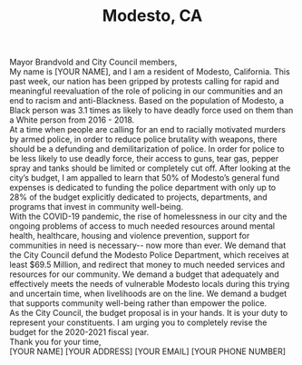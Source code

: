 ---
title: Modesto, CA
permalink: "/modesto"
name: Letter to Mayor and City Council
city: Modesto
state: CA
layout: email
recipients:
- mayor@modestogov.com
- mgrewal@modestogov.com
- tmadrigal@modestogov.com
- kahyou@modestogov.com
- bzoslocki@modestogov.com
- jkenoyer@modestogov.com
- dridenour@modestogov.com
subject: Divest from Police and Invest in Community
body: |-
    Mayor Brandvold and City Council members,

    My name is [YOUR NAME], and I am a resident of Modesto, California. This past week, our nation has been gripped by protests calling for rapid and meaningful reevaluation of the role of policing in our communities and an end to racism and anti-Blackness. Based on the population of Modesto, a Black person was 3.1 times as likely to have deadly force used on them than a White person from 2016 - 2018.

    At a time when people are calling for an end to racially motivated murders by armed police, in order to reduce police brutality with weapons, there should be a defunding and demilitarization of police. In order for police to be less likely to use deadly force, their access to guns, tear gas, pepper spray and tanks should be limited or completely cut off. After looking at the city’s budget, I am appalled to learn that 50% of Modesto’s general fund expenses is dedicated to funding the police department with only up to 28% of the budget explicitly dedicated to projects, departments, and programs that invest in community well-being.

    With the COVID-19 pandemic, the rise of homelessness in our city and the ongoing problems of access to much needed resources around mental health, healthcare, housing and violence prevention, support for communities in need is necessary-- now more than ever. We demand that the City Council defund the Modesto Police Department, which receives at least $69.5 Million, and redirect that money to much needed services and resources for our community. We demand a budget that adequately and effectively meets the needs of vulnerable Modesto locals during this trying and uncertain time, when livelihoods are on the line. We demand a budget that supports community well-being rather than empower the police.

    As the City Council, the budget proposal is in your hands. It is your duty to represent your constituents. I am urging you to completely revise the budget for the 2020-2021 fiscal year.

    Thank you for your time,

    [YOUR NAME]
    [YOUR ADDRESS]
    [YOUR EMAIL]
    [YOUR PHONE NUMBER]
---